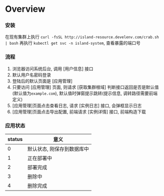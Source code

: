 
# Overview

### 安装

在现有集群上执行
`curl -fsSL http://island-resource.develenv.com/crab.sh | bash`
再执行
`kubectl get svc -n island-system`, 查看暴露的端口号

### 流程

1. 浏览器访问系统后台, 调用 [用户信息] 接口
2. 默认用户名密码登录
3. 登陆后的默认页面是 [应用管理]
4. 只要访问 [应用管理] 页面, 则请求 [获取集群根域] 判断接口返回是否是默认值(默认值为`example.com`), 默认值时弹窗提示跳转(提示信息, 调转路径需要前端定义)
5. [应用管理]页面点击查看日志, 请求 [实例日志] 接口, 会弹框显示日志
6. [应用管理]页面点击导出配置, 前端请求 [实例详情] 接口, 前端构造下载


### 应用状态

|  status   | 意义  |
|  ----  | ----  |
| 0  | 默认状态, 刚保存到数据库中 |
| 1  | 正在部署中 |
| 2  | 部署完成 |
| 3  | 删除中 |
| 4  | 删除完成 |

